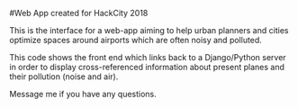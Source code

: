 
#Web App created for HackCity 2018

This is the interface for a web-app aiming to help urban planners and cities optimize spaces around airports which are often noisy and polluted. 

This code shows the front end which links back to a Django/Python server in order to display cross-referenced information about present planes and their pollution (noise and air). 

Message me if you have any questions. 
